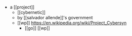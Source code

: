 - a [[project]]
	- [[cybernetic]]
	- by [[salvador allende]]'s government
	- [[wp]] https://en.wikipedia.org/wiki/Project_Cybersyn
		- [[go]] [[wp]]